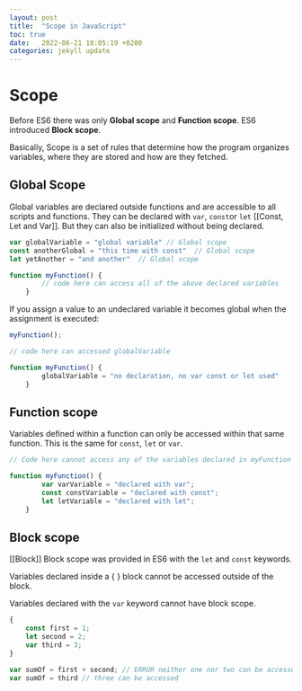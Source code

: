 ```yaml
---
layout: post
title:  "Scope in JavaScript"
toc: true
date:   2022-06-21 18:05:19 +0200
categories: jekyll update
---
```


# Scope

Before ES6 there was only **Global scope** and **Function scope**. ES6 introduced **Block scope**.

Basically, Scope is a set of rules that determine how the program organizes variables, where they are stored and how are they fetched.

## Global Scope

Global variables are declared outside functions and are accessible to all scripts and functions.
They can be declared with `var`, `const`or `let`
[[Const, Let and Var]]. But they can also be initialized without being declared.

```javascript
var globalVariable = "global variable" // Global scope
const anotherGlobal = "this time with const"  // Global scope
let yetAnother = "and another"  // Global scope

function myFunction() {
        // code here can access all of the above declared variables
    }

```

If you assign a value to an undeclared variable it becomes global when the assignment is executed:

```javascript
myFunction();

// code here can accessed globalVariable

function myFunction() {
        globalVariable = "no declaration, no var const or let used"
    }

```

## Function scope

Variables defined within a function can only be accessed within that same function. This is the same for `const`, `let` or `var`.

```javascript
// Code here cannot access any of the variables declared in myFunction

function myFunction() {
        var varVariable = "declared with var";
        const constVariable = "declared with const";
        let letVariable = "declared with let";
    }

```

## Block scope

[[Block]]
Block scope was provided in ES6 with the `let` and `const` keywords.

Variables declared inside a { } block cannot be accessed outside of the block.

Variables declared with the `var` keyword cannot have block scope.

```javascript
{
    const first = 1;
    let second = 2;
    var third = 3;
}

var sumOf = first + second; // ERROR neither one nor two can be accessed outside the block 
var sumOf = third // three can be accessed

```
